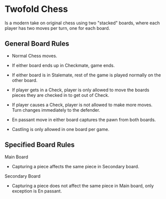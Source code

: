 # Twofold Chess

Is a modern take on original chess using two "stacked" boards, where each player has two moves per turn, one for each board.


## General Board Rules

- Normal Chess moves.
- If either board ends up in Checkmate, game ends.
- If either board is in Stalemate, rest of the game is played normally on the other board.
  
- If player gets in a Check, player is only allowed to move the boards pieces they are checked in to get out of Check.
- If player causes a Check, player is not allowed to make more moves. Turn changes immediately to the defender.

- En passant move in either board captures the pawn from both boards.
- Castling is only allowed in one board per game.

## Specified Board Rules

Main Board
- Capturing a piece affects the same piece in Secondary board.

Secondary Board
- Capturing a piece does not affect the same piece in Main board, only exception is En passant.
